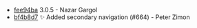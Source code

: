 * [fee94ba](https://github.com/TryGhost/Casper/commit/fee94ba) 3.0.5 - Nazar Gargol
* [bf4b8d7](https://github.com/TryGhost/Casper/commit/bf4b8d7) ✨ Added secondary navigation (#664) - Peter Zimon
